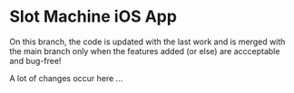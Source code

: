 # Slot Machine iOS App

On this branch, the code is updated with the last work and is merged with the main branch only when the features added (or else) are accceptable and bug-free!

A lot of changes occur here ...
